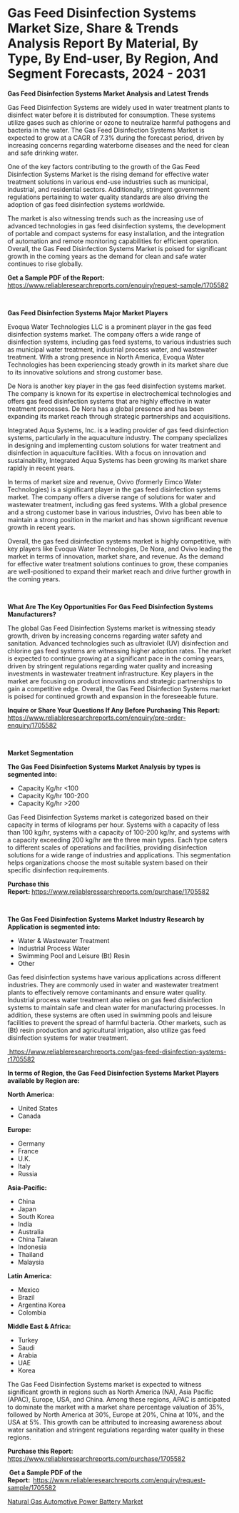 <p><h1>Gas Feed Disinfection Systems Market Size, Share & Trends Analysis Report By Material, By Type, By End-user, By Region, And Segment Forecasts, 2024 - 2031</h1></p><p><strong>Gas Feed Disinfection Systems Market Analysis and Latest Trends</strong></p>
<p><p>Gas Feed Disinfection Systems are widely used in water treatment plants to disinfect water before it is distributed for consumption. These systems utilize gases such as chlorine or ozone to neutralize harmful pathogens and bacteria in the water. The Gas Feed Disinfection Systems Market is expected to grow at a CAGR of 7.3% during the forecast period, driven by increasing concerns regarding waterborne diseases and the need for clean and safe drinking water.</p><p>One of the key factors contributing to the growth of the Gas Feed Disinfection Systems Market is the rising demand for effective water treatment solutions in various end-use industries such as municipal, industrial, and residential sectors. Additionally, stringent government regulations pertaining to water quality standards are also driving the adoption of gas feed disinfection systems worldwide.</p><p>The market is also witnessing trends such as the increasing use of advanced technologies in gas feed disinfection systems, the development of portable and compact systems for easy installation, and the integration of automation and remote monitoring capabilities for efficient operation. Overall, the Gas Feed Disinfection Systems Market is poised for significant growth in the coming years as the demand for clean and safe water continues to rise globally.</p></p>
<p><strong>Get a Sample PDF of the Report:&nbsp;</strong> <a href="https://www.reliableresearchreports.com/enquiry/request-sample/1705582">https://www.reliableresearchreports.com/enquiry/request-sample/1705582</a></p>
<p>&nbsp;</p>
<p><strong>Gas Feed Disinfection Systems Major Market Players</strong></p>
<p><p>Evoqua Water Technologies LLC is a prominent player in the gas feed disinfection systems market. The company offers a wide range of disinfection systems, including gas feed systems, to various industries such as municipal water treatment, industrial process water, and wastewater treatment. With a strong presence in North America, Evoqua Water Technologies has been experiencing steady growth in its market share due to its innovative solutions and strong customer base.</p><p>De Nora is another key player in the gas feed disinfection systems market. The company is known for its expertise in electrochemical technologies and offers gas feed disinfection systems that are highly effective in water treatment processes. De Nora has a global presence and has been expanding its market reach through strategic partnerships and acquisitions.</p><p>Integrated Aqua Systems, Inc. is a leading provider of gas feed disinfection systems, particularly in the aquaculture industry. The company specializes in designing and implementing custom solutions for water treatment and disinfection in aquaculture facilities. With a focus on innovation and sustainability, Integrated Aqua Systems has been growing its market share rapidly in recent years.</p><p>In terms of market size and revenue, Ovivo (formerly Eimco Water Technologies) is a significant player in the gas feed disinfection systems market. The company offers a diverse range of solutions for water and wastewater treatment, including gas feed systems. With a global presence and a strong customer base in various industries, Ovivo has been able to maintain a strong position in the market and has shown significant revenue growth in recent years.</p><p>Overall, the gas feed disinfection systems market is highly competitive, with key players like Evoqua Water Technologies, De Nora, and Ovivo leading the market in terms of innovation, market share, and revenue. As the demand for effective water treatment solutions continues to grow, these companies are well-positioned to expand their market reach and drive further growth in the coming years.</p></p>
<p>&nbsp;</p>
<p><strong>What Are The Key Opportunities For Gas Feed Disinfection Systems Manufacturers?</strong></p>
<p><p>The global Gas Feed Disinfection Systems market is witnessing steady growth, driven by increasing concerns regarding water safety and sanitation. Advanced technologies such as ultraviolet (UV) disinfection and chlorine gas feed systems are witnessing higher adoption rates. The market is expected to continue growing at a significant pace in the coming years, driven by stringent regulations regarding water quality and increasing investments in wastewater treatment infrastructure. Key players in the market are focusing on product innovations and strategic partnerships to gain a competitive edge. Overall, the Gas Feed Disinfection Systems market is poised for continued growth and expansion in the foreseeable future.</p></p>
<p><strong>Inquire or Share Your Questions If Any Before Purchasing This Report:</strong> <a href="https://www.reliableresearchreports.com/enquiry/pre-order-enquiry/1705582">https://www.reliableresearchreports.com/enquiry/pre-order-enquiry/1705582</a></p>
<p>&nbsp;</p>
<p><strong>Market Segmentation</strong></p>
<p><strong>The Gas Feed Disinfection Systems Market Analysis by types is segmented into:</strong></p>
<p><ul><li>Capacity Kg/hr <100</li><li>Capacity Kg/hr 100-200</li><li>Capacity Kg/hr >200</li></ul></p>
<p><p>Gas Feed Disinfection Systems market is categorized based on their capacity in terms of kilograms per hour. Systems with a capacity of less than 100 kg/hr, systems with a capacity of 100-200 kg/hr, and systems with a capacity exceeding 200 kg/hr are the three main types. Each type caters to different scales of operations and facilities, providing disinfection solutions for a wide range of industries and applications. This segmentation helps organizations choose the most suitable system based on their specific disinfection requirements.</p></p>
<p><strong>Purchase this Report:&nbsp;</strong><a href="https://www.reliableresearchreports.com/purchase/1705582">https://www.reliableresearchreports.com/purchase/1705582</a></p>
<p>&nbsp;</p>
<p><strong>The Gas Feed Disinfection Systems Market Industry Research by Application is segmented into:</strong></p>
<p><ul><li>Water & Wastewater Treatment</li><li>Industrial Process Water</li><li>Swimming Pool and Leisure (Bt) Resin</li><li>Other</li></ul></p>
<p><p>Gas feed disinfection systems have various applications across different industries. They are commonly used in water and wastewater treatment plants to effectively remove contaminants and ensure water quality. Industrial process water treatment also relies on gas feed disinfection systems to maintain safe and clean water for manufacturing processes. In addition, these systems are often used in swimming pools and leisure facilities to prevent the spread of harmful bacteria. Other markets, such as (Bt) resin production and agricultural irrigation, also utilize gas feed disinfection systems for water treatment.</p></p>
<p><a href="https://www.reliableresearchreports.com/gas-feed-disinfection-systems-r1705582">&nbsp;https://www.reliableresearchreports.com/gas-feed-disinfection-systems-r1705582</a></p>
<p><strong>In terms of Region, the Gas Feed Disinfection Systems Market Players available by Region are:</strong></p>
<p>
    <p> <strong> North America: </strong>
        <ul>
            <li>United States</li>
            <li>Canada</li>
        </ul>
        </p> 
    <p> <strong> Europe: </strong>
        <ul>
            <li>Germany</li>
            <li>France</li>
            <li>U.K.</li>
            <li>Italy</li>
            <li>Russia</li>
        </ul>
        </p> 
    <p> <strong> Asia-Pacific: </strong>
        <ul>
            <li>China</li>
            <li>Japan</li>
            <li>South Korea</li>
            <li>India</li>
            <li>Australia</li>
            <li>China Taiwan</li>
            <li>Indonesia</li>
            <li>Thailand</li>
            <li>Malaysia</li>
        </ul>
        </p> 
    <p> <strong> Latin America: </strong>
        <ul>
            <li>Mexico</li>
            <li>Brazil</li>
            <li>Argentina Korea</li>
            <li>Colombia</li>
        </ul>
        </p> 
    <p> <strong> Middle East & Africa: </strong>
        <ul>
            <li>Turkey</li>
            <li>Saudi</li>
            <li>Arabia</li>
            <li>UAE</li>
            <li>Korea</li>
        </ul>
    </p>
    </p>
<p><p>The Gas Feed Disinfection Systems market is expected to witness significant growth in regions such as North America (NA), Asia Pacific (APAC), Europe, USA, and China. Among these regions, APAC is anticipated to dominate the market with a market share percentage valuation of 35%, followed by North America at 30%, Europe at 20%, China at 10%, and the USA at 5%. This growth can be attributed to increasing awareness about water sanitation and stringent regulations regarding water quality in these regions.</p></p>
<p><strong>Purchase this Report: </strong><a href="https://www.reliableresearchreports.com/purchase/1705582">https://www.reliableresearchreports.com/purchase/1705582</a></p>
<p>&nbsp;<strong>Get a Sample PDF of the Report:&nbsp;&nbsp;</strong><a href="https://www.reliableresearchreports.com/enquiry/request-sample/1705582">https://www.reliableresearchreports.com/enquiry/request-sample/1705582</a></p>
<p><strong></strong></p>
<p><p><a href="https://github.com/everettacocha978ryygf/Market-Research-Report-List-1/blob/main/natural-gas-automotive-power-battery-market.md">Natural Gas Automotive Power Battery Market</a></p></p>